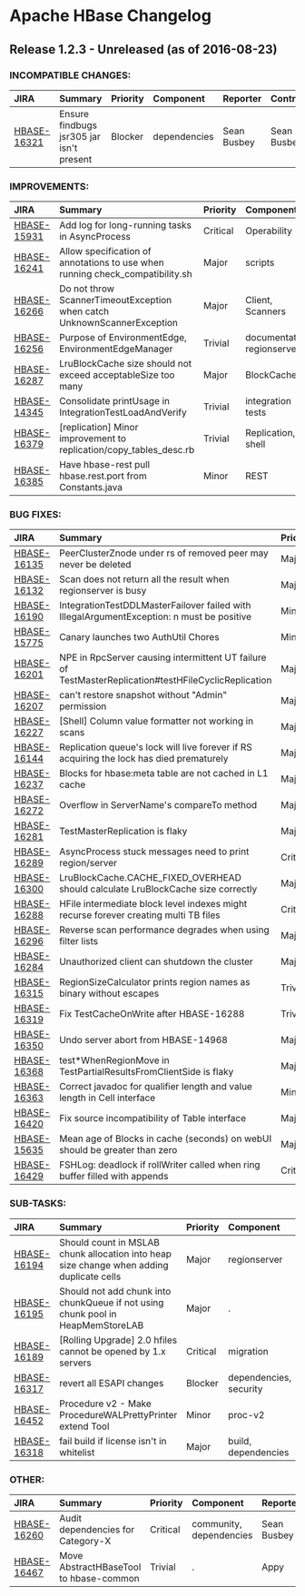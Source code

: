 
<!---
# Licensed to the Apache Software Foundation (ASF) under one
# or more contributor license agreements.  See the NOTICE file
# distributed with this work for additional information
# regarding copyright ownership.  The ASF licenses this file
# to you under the Apache License, Version 2.0 (the
# "License"); you may not use this file except in compliance
# with the License.  You may obtain a copy of the License at
#
#     http://www.apache.org/licenses/LICENSE-2.0
#
# Unless required by applicable law or agreed to in writing, software
# distributed under the License is distributed on an "AS IS" BASIS,
# WITHOUT WARRANTIES OR CONDITIONS OF ANY KIND, either express or implied.
# See the License for the specific language governing permissions and
# limitations under the License.
-->
# Apache HBase Changelog

## Release 1.2.3 - Unreleased (as of 2016-08-23)

### INCOMPATIBLE CHANGES:

| JIRA | Summary | Priority | Component | Reporter | Contributor |
|:---- |:---- | :--- |:---- |:---- |:---- |
| [HBASE-16321](https://issues.apache.org/jira/browse/HBASE-16321) | Ensure findbugs jsr305 jar isn't present |  Blocker | dependencies | Sean Busbey | Sean Busbey |


### IMPROVEMENTS:

| JIRA | Summary | Priority | Component | Reporter | Contributor |
|:---- |:---- | :--- |:---- |:---- |:---- |
| [HBASE-15931](https://issues.apache.org/jira/browse/HBASE-15931) | Add log for long-running tasks in AsyncProcess |  Critical | Operability | Yu Li | Yu Li |
| [HBASE-16241](https://issues.apache.org/jira/browse/HBASE-16241) | Allow specification of annotations to use when running check\_compatibility.sh |  Major | scripts | Dima Spivak | Dima Spivak |
| [HBASE-16266](https://issues.apache.org/jira/browse/HBASE-16266) | Do not throw ScannerTimeoutException when catch UnknownScannerException |  Major | Client, Scanners | Phil Yang | Phil Yang |
| [HBASE-16256](https://issues.apache.org/jira/browse/HBASE-16256) | Purpose of EnvironmentEdge, EnvironmentEdgeManager |  Trivial | documentation, regionserver | Sai Teja Ranuva | Sai Teja Ranuva |
| [HBASE-16287](https://issues.apache.org/jira/browse/HBASE-16287) | LruBlockCache size should not exceed acceptableSize too many |  Major | BlockCache | Yu Sun | Yu Sun |
| [HBASE-14345](https://issues.apache.org/jira/browse/HBASE-14345) | Consolidate printUsage in IntegrationTestLoadAndVerify |  Trivial | integration tests | Nick Dimiduk | Reid Chan |
| [HBASE-16379](https://issues.apache.org/jira/browse/HBASE-16379) | [replication] Minor improvement to replication/copy\_tables\_desc.rb |  Trivial | Replication, shell | Esteban Gutierrez | Esteban Gutierrez |
| [HBASE-16385](https://issues.apache.org/jira/browse/HBASE-16385) | Have hbase-rest pull hbase.rest.port from Constants.java |  Minor | REST | Dima Spivak | Yi Liang |


### BUG FIXES:

| JIRA | Summary | Priority | Component | Reporter | Contributor |
|:---- |:---- | :--- |:---- |:---- |:---- |
| [HBASE-16135](https://issues.apache.org/jira/browse/HBASE-16135) | PeerClusterZnode under rs of removed peer may never be deleted |  Major | Replication | Duo Zhang | Duo Zhang |
| [HBASE-16132](https://issues.apache.org/jira/browse/HBASE-16132) | Scan does not return all the result when regionserver is busy |  Major | Client | binlijin | binlijin |
| [HBASE-16190](https://issues.apache.org/jira/browse/HBASE-16190) | IntegrationTestDDLMasterFailover failed with IllegalArgumentException: n must be positive |  Minor | . | Romil Choksi | Romil Choksi |
| [HBASE-15775](https://issues.apache.org/jira/browse/HBASE-15775) | Canary launches two AuthUtil Chores |  Minor | canary | Sean Busbey | Vishal Khandelwal |
| [HBASE-16201](https://issues.apache.org/jira/browse/HBASE-16201) | NPE in RpcServer causing intermittent UT failure of TestMasterReplication#testHFileCyclicReplication |  Major | . | Yu Li | Yu Li |
| [HBASE-16207](https://issues.apache.org/jira/browse/HBASE-16207) | can't restore snapshot without "Admin" permission |  Major | master, snapshots | Matteo Bertozzi | Matteo Bertozzi |
| [HBASE-16227](https://issues.apache.org/jira/browse/HBASE-16227) | [Shell] Column value formatter not working in scans |  Major | . | Appy | Appy |
| [HBASE-16144](https://issues.apache.org/jira/browse/HBASE-16144) | Replication queue's lock will live forever if RS acquiring the lock has died prematurely |  Major | . | Phil Yang | Phil Yang |
| [HBASE-16237](https://issues.apache.org/jira/browse/HBASE-16237) | Blocks for hbase:meta table are not cached in L1 cache |  Major | . | Ted Yu | Ted Yu |
| [HBASE-16272](https://issues.apache.org/jira/browse/HBASE-16272) | Overflow in ServerName's compareTo method |  Major | hbase | huaxiang sun | huaxiang sun |
| [HBASE-16281](https://issues.apache.org/jira/browse/HBASE-16281) | TestMasterReplication is flaky |  Major | . | Phil Yang | Phil Yang |
| [HBASE-16289](https://issues.apache.org/jira/browse/HBASE-16289) | AsyncProcess stuck messages need to print region/server |  Critical | Operability | stack | Yu Li |
| [HBASE-16300](https://issues.apache.org/jira/browse/HBASE-16300) | LruBlockCache.CACHE\_FIXED\_OVERHEAD should calculate LruBlockCache size correctly |  Major | . | Yu Sun | Yu Sun |
| [HBASE-16288](https://issues.apache.org/jira/browse/HBASE-16288) | HFile intermediate block level indexes might recurse forever creating multi TB files |  Critical | HFile | Enis Soztutar | Enis Soztutar |
| [HBASE-16296](https://issues.apache.org/jira/browse/HBASE-16296) | Reverse scan performance degrades when using filter lists |  Major | Filters | James Taylor | Ted Yu |
| [HBASE-16284](https://issues.apache.org/jira/browse/HBASE-16284) | Unauthorized client can shutdown the cluster |  Major | . | Deokwoo Han | Deokwoo Han |
| [HBASE-16315](https://issues.apache.org/jira/browse/HBASE-16315) | RegionSizeCalculator prints region names as binary without escapes |  Trivial | . | Enis Soztutar | Enis Soztutar |
| [HBASE-16319](https://issues.apache.org/jira/browse/HBASE-16319) | Fix TestCacheOnWrite after HBASE-16288 |  Trivial | . | Andrew Purtell | Andrew Purtell |
| [HBASE-16350](https://issues.apache.org/jira/browse/HBASE-16350) | Undo server abort from HBASE-14968 |  Major | . | Enis Soztutar | Enis Soztutar |
| [HBASE-16368](https://issues.apache.org/jira/browse/HBASE-16368) | test\*WhenRegionMove in TestPartialResultsFromClientSide is flaky |  Major | Scanners | Guanghao Zhang | Phil Yang |
| [HBASE-16363](https://issues.apache.org/jira/browse/HBASE-16363) | Correct javadoc for qualifier length and value length in Cell interface |  Minor | documentation | Xiang Li | Xiang Li |
| [HBASE-16420](https://issues.apache.org/jira/browse/HBASE-16420) | Fix source incompatibility of Table interface |  Major | . | Phil Yang | Phil Yang |
| [HBASE-15635](https://issues.apache.org/jira/browse/HBASE-15635) | Mean age of Blocks in cache (seconds) on webUI should be greater than zero |  Major | . | Heng Chen | Heng Chen |
| [HBASE-16429](https://issues.apache.org/jira/browse/HBASE-16429) | FSHLog: deadlock if rollWriter called when ring buffer filled with appends |  Critical | . | Yu Li | Yu Li |


### SUB-TASKS:

| JIRA | Summary | Priority | Component | Reporter | Contributor |
|:---- |:---- | :--- |:---- |:---- |:---- |
| [HBASE-16194](https://issues.apache.org/jira/browse/HBASE-16194) | Should count in MSLAB chunk allocation into heap size change when adding duplicate cells |  Major | regionserver | Yu Li | Yu Li |
| [HBASE-16195](https://issues.apache.org/jira/browse/HBASE-16195) | Should not add chunk into chunkQueue if not using chunk pool in HeapMemStoreLAB |  Major | . | Yu Li | Yu Li |
| [HBASE-16189](https://issues.apache.org/jira/browse/HBASE-16189) | [Rolling Upgrade] 2.0 hfiles cannot be opened by 1.x servers |  Critical | migration | Enis Soztutar | ramkrishna.s.vasudevan |
| [HBASE-16317](https://issues.apache.org/jira/browse/HBASE-16317) | revert all ESAPI changes |  Blocker | dependencies, security | Sean Busbey | Nick Dimiduk |
| [HBASE-16452](https://issues.apache.org/jira/browse/HBASE-16452) | Procedure v2 - Make ProcedureWALPrettyPrinter extend Tool |  Minor | proc-v2 | Matteo Bertozzi | Matteo Bertozzi |
| [HBASE-16318](https://issues.apache.org/jira/browse/HBASE-16318) | fail build if license isn't in whitelist |  Major | build, dependencies | Sean Busbey | Sean Busbey |


### OTHER:

| JIRA | Summary | Priority | Component | Reporter | Contributor |
|:---- |:---- | :--- |:---- |:---- |:---- |
| [HBASE-16260](https://issues.apache.org/jira/browse/HBASE-16260) | Audit dependencies for Category-X |  Critical | community, dependencies | Sean Busbey | Sean Busbey |
| [HBASE-16467](https://issues.apache.org/jira/browse/HBASE-16467) | Move AbstractHBaseTool to hbase-common |  Trivial | . | Appy | Appy |


